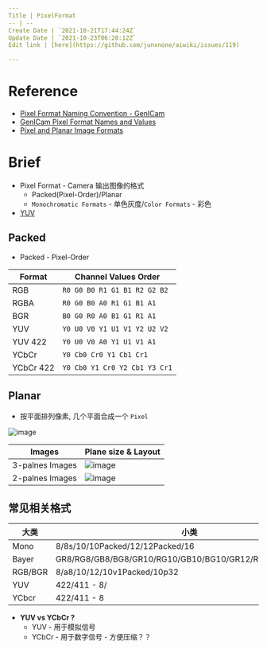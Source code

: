 ```yaml
---
Title | PixelFormat
-- | --
Create Date | `2021-10-21T17:44:24Z`
Update Date | `2021-10-23T06:28:12Z`
Edit link | [here](https://github.com/junxnone/aiwiki/issues/119)

---
```

# Reference
- [Pixel Format Naming Convention - GenICam](https://www.emva.org/wp-content/uploads/GenICam_PFNC_2_1.pdf)
- [GenICam Pixel Format Names and Values](https://www.emva.org/wp-content/uploads/GenICamPixelFormatValues.pdf)
- [Pixel and Planar Image Formats](https://www.intel.com/content/www/us/en/develop/documentation/ipp-dev-reference/top/volume-2-image-processing/image-color-conversion/pixel-and-planar-image-formats.html)


# Brief
- Pixel Format - Camera 输出图像的格式
  - Packed(Pixel-Order)/Planar
  - `Monochromatic Formats` - 单色灰度/`Color Formats` - 彩色
- [YUV](/YUV_Format)


## Packed
- Packed - Pixel-Order

Format | Channel Values Order
-- | --
RGB | `R0 G0 B0 R1 G1 B1 R2 G2 B2`
RGBA | `R0 G0 B0 A0 R1 G1 B1 A1`
BGR | `B0 G0 R0 A0 B1 G1 R1 A1`
YUV | `Y0 U0 V0 Y1 U1 V1 Y2 U2 V2`
YUV 422 | `Y0 U0 V0 A0 Y1 U1 V1 A1`
YCbCr | `Y0 Cb0 Cr0 Y1 Cb1 Cr1`
YCbCr 422 | `Y0 Cb0 Y1 Cr0 Y2 Cb1 Y3 Cr1`


## Planar
- 按平面排列像素, 几个平面合成一个 `Pixel`


![image](https://user-images.githubusercontent.com/2216970/138544801-3eefb0b2-e8a8-4abe-a1df-74a622320b9f.png)


Images | Plane size & Layout
-- | --
3-palnes Images | ![image](https://user-images.githubusercontent.com/2216970/138544560-9817dbeb-6a7d-48c3-a3b7-09c556c96e2e.png)
2-palnes Images | ![image](https://user-images.githubusercontent.com/2216970/138544563-f6750eb4-7b0d-46d5-84b1-c90f1c17c3b6.png)



## 常见相关格式

大类 | 小类
-- | --
Mono | 8/8s/10/10Packed/12/12Packed/16
Bayer | GR8/RG8/GB8/BG8/GR10/RG10/GB10/BG10/GR12/RG12/GB12/BG12
RGB/BGR | 8/a8/10/12/10v1Packed/10p32
YUV | 422/411 - 8/
YCbcr | 422/411 - 8

- **YUV vs YCbCr ?**
  -  YUV - 用于模拟信号
  - YCbCr - 用于数字信号 - 方便压缩？？

